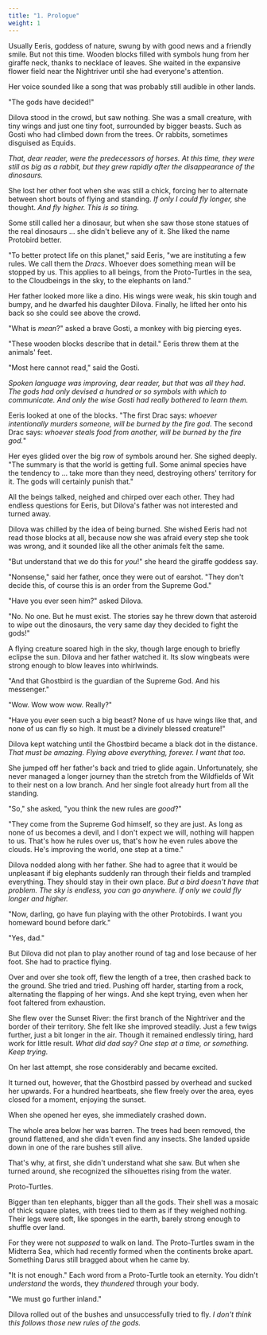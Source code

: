 ```yaml
---
title: "1. Prologue"
weight: 1
---
```


Usually Eeris, goddess of nature, swung by with good news and a friendly smile. But not this time. Wooden blocks filled with symbols hung from her giraffe neck, thanks to necklace of leaves. She waited in the expansive flower field near the Nightriver until she had everyone's attention.

Her voice sounded like a song that was probably still audible in other lands.

"The gods have decided!" 

Dilova stood in the crowd, but saw nothing. She was a small creature, with tiny wings and just one tiny foot, surrounded by bigger beasts. Such as Gosti who had climbed down from the trees. Or rabbits, sometimes disguised as Equids.

_That, dear reader, were the predecessors of horses. At this time, they were still as big as a rabbit, but they grew rapidly after the disappearance of the dinosaurs._

She lost her other foot when she was still a chick, forcing her to alternate between short bouts of flying and standing. _If only I could fly longer,_ she thought. _And fly higher. This is so tiring._

Some still called her a dinosaur, but when she saw those stone statues of the real dinosaurs ... she didn't believe any of it. She liked the name Protobird better.

"To better protect life on this planet," said Eeris, "we are instituting a few rules. We call them the _Dracs_. Whoever does something mean will be stopped by us. This applies to all beings, from the Proto-Turtles in the sea, to the Cloudbeings in the sky, to the elephants on land."

Her father looked more like a dino. His wings were weak, his skin tough and bumpy, and he dwarfed his daughter Dilova. Finally, he lifted her onto his back so she could see above the crowd.

"What is _mean_?" asked a brave Gosti, a monkey with big piercing eyes.

"These wooden blocks describe that in detail." Eeris threw them at the animals' feet.

"Most here cannot read," said the Gosti. 

_Spoken language was improving, dear reader, but that was all they had. The gods had only devised a hundred or so symbols with which to communicate. And only the wise Gosti had really bothered to learn them._

Eeris looked at one of the blocks. "The first Drac says: _whoever intentionally murders someone, will be burned by the fire god_. The second Drac says: _whoever steals food from another, will be burned by the fire god._"

Her eyes glided over the big row of symbols around her. She sighed deeply. "The summary is that the world is getting full. Some animal species have the tendency to ... take more than they need, destroying others' territory for it. The gods will certainly punish that."

All the beings talked, neighed and chirped over each other. They had endless questions for Eeris, but Dilova's father was not interested and turned away. 

Dilova was chilled by the idea of being burned. She wished Eeris had not read those blocks at all, because now she was afraid every step she took was wrong, and it sounded like all the other animals felt the same.

"But understand that we do this for _you_!" she heard the giraffe goddess say.

"Nonsense," said her father, once they were out of earshot. "They don't decide this, of course this is an order from the Supreme God."

"Have you ever seen him?" asked Dilova.

"No. No one. But he must exist. The stories say he threw down that asteroid to wipe out the dinosaurs, the very same day they decided to fight the gods!"

A flying creature soared high in the sky, though large enough to briefly eclipse the sun. Dilova and her father watched it. Its slow wingbeats were strong enough to blow leaves into whirlwinds.

"And that Ghostbird is the guardian of the Supreme God. And his messenger."

"Wow. Wow wow wow. Really?"

"Have you ever seen such a big beast? None of us have wings like that, and none of us can fly so high. It must be a divinely blessed creature!" 

Dilova kept watching until the Ghostbird became a black dot in the distance. _That must be amazing. Flying above everything, forever. I want that too._

She jumped off her father's back and tried to glide again. Unfortunately, she never managed a longer journey than the stretch from the Wildfields of Wit to their nest on a low branch. And her single foot already hurt from all the standing.

"So," she asked, "you think the new rules are _good_?"

"They come from the Supreme God himself, so they are just. As long as none of us becomes a devil, and I don't expect we will, nothing will happen to us. That's how he rules over us, that's how he even rules above the clouds. He's improving the world, one step at a time."

Dilova nodded along with her father. She had to agree that it would be unpleasant if big elephants suddenly ran through their fields and trampled everything. They should stay in their own place. _But a bird doesn't have that problem. The sky is endless, you can go anywhere. If only we could fly longer and higher._

"Now, darling, go have fun playing with the other Protobirds. I want you homeward bound before dark."

"Yes, dad." 

But Dilova did not plan to play another round of tag and lose because of her foot. She had to practice flying.

Over and over she took off, flew the length of a tree, then crashed back to the ground. She tried and tried. Pushing off harder, starting from a rock, alternating the flapping of her wings. And she kept trying, even when her foot faltered from exhaustion.

She flew over the Sunset River: the first branch of the Nightriver and the border of their territory. She felt like she improved steadily. Just a few twigs further, just a bit longer in the air. Though it remained endlessly tiring, hard work for little result. _What did dad say? One step at a time, or something. Keep trying._

On her last attempt, she rose considerably and became excited.

It turned out, however, that the Ghostbird passed by overhead and sucked her upwards. For a hundred heartbeats, she flew freely over the area, eyes closed for a moment, enjoying the sunset.

When she opened her eyes, she immediately crashed down. 

The whole area below her was barren. The trees had been removed, the ground flattened, and she didn't even find any insects. She landed upside down in one of the rare bushes still alive.

That's why, at first, she didn't understand what she saw. But when she turned around, she recognized the silhouettes rising from the water. 

Proto-Turtles. 

Bigger than ten elephants, bigger than all the gods. Their shell was a mosaic of thick square plates, with trees tied to them as if they weighed nothing. Their legs were soft, like sponges in the earth, barely strong enough to shuffle over land.

For they were not _supposed_ to walk on land. The Proto-Turtles swam in the Midterra Sea, which had recently formed when the continents broke apart. Something Darus still bragged about when he came by.

"It is not enough." Each word from a Proto-Turtle took an eternity. You didn't _understand_ the words, they _thundered_ through your body. 

"We must go further inland."

Dilova rolled out of the bushes and unsuccessfully tried to fly. _I don't think this follows those new rules of the gods._

